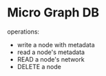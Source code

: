 # Micro Graph DB

operations:
- write a node with metadata
- read a node's metadata
- READ a node's network
- DELETE a node 

